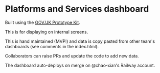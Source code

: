 # Platforms and Services dashboard

Built using the [GOV.UK Prototype Kit](https://github.com/alphagov/govuk-prototype-kit).

This is for displaying on internal screens.

This is hand maintained (MVP!) and data is copy pasted from other team's dashboards (see comments in the index.html).

Collaborators can raise PRs and update the code to add new data.

The dashboard auto-deploys on merge on @chao-xian's Railway account.

